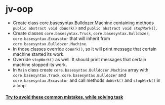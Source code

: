 # jv-oop

- Create class core.basesyntax.Bulldozer.Machine containing methods `public abstract void doWork()` and `public abstract void stopWork()`.  
- Create classes `core.basesyntax.Truck`, `core.basesyntax.Bulldozer`, `core.basesyntax.Excavator` that will inherit from `core.basesyntax.Bulldozer.Machine`.
- In those classes override `doWork()`, so it will print message that certain machine started its work.
- Override `stopWork()` as well. It should print messages that certain machine stopped its work.
- In `Main` class create `core.basesyntax.Bulldozer.Machine` array with `core.basesyntax.Truck`, `core.basesyntax.Bulldozer` and `core.basesyntax.Excavator` and call methods `doWork()` and `stopWork()` in a loop.

#### [Try to avoid these common mistakes, while solving task](https://mate-academy.github.io/jv-program-common-mistakes/java-core/oop/oop)
